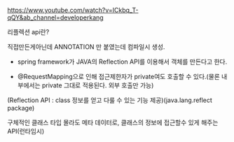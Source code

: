 https://www.youtube.com/watch?v=ICkbq_T-qQY&ab_channel=developerkang


리플렉션 api란?

직접만든게아닌데 ANNOTATION 만 붙였는데 컴파일시 생성.



- spring framework가 JAVA의 Reflection API를 이용해서 객체를 만든다고 한다.

- @RequestMapping으로 인해 접근제한자가 private여도 호출할 수 있다.(물론 내부에서는 private 그대로 적용된다. 외부 호출만 가능)



(Reflection API : class 정보를 얻고 다룰 수 있는 기능 제공)(java.lang.reflect package)


구체적인 클래스 타입 몰라도 메타 데이터로, 클래스의 정보에 접근할수 있게 해주는 API(런타임시)



